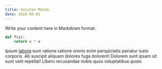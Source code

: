```yaml
---
title: Saluton Mondo
date: 2018-05-01
---
```


Write your content here in Markdown format.

```python
def f(x):
    return x * x
```

Ipsum [labore](http://example.com/) eum ratione ratione omnis enim perspiciatis pariatur iusto corporis. Ab suscipit aliquam dolores fuga dolorem! Dolorem sunt ipsam sit sunt velit repellat! Libero recusandae nobis quos voluptatibus *quasi*.
